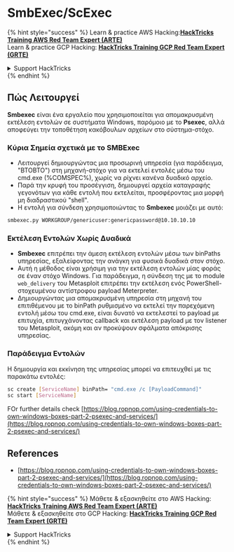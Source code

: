 # SmbExec/ScExec

{% hint style="success" %}
Learn & practice AWS Hacking:<img src="/.gitbook/assets/arte.png" alt="" data-size="line">[**HackTricks Training AWS Red Team Expert (ARTE)**](https://training.hacktricks.xyz/courses/arte)<img src="/.gitbook/assets/arte.png" alt="" data-size="line">\
Learn & practice GCP Hacking: <img src="/.gitbook/assets/grte.png" alt="" data-size="line">[**HackTricks Training GCP Red Team Expert (GRTE)**<img src="/.gitbook/assets/grte.png" alt="" data-size="line">](https://training.hacktricks.xyz/courses/grte)

<details>

<summary>Support HackTricks</summary>

* Check the [**subscription plans**](https://github.com/sponsors/carlospolop)!
* **Join the** 💬 [**Discord group**](https://discord.gg/hRep4RUj7f) or the [**telegram group**](https://t.me/peass) or **follow** us on **Twitter** 🐦 [**@hacktricks\_live**](https://twitter.com/hacktricks\_live)**.**
* **Share hacking tricks by submitting PRs to the** [**HackTricks**](https://github.com/carlospolop/hacktricks) and [**HackTricks Cloud**](https://github.com/carlospolop/hacktricks-cloud) github repos.

</details>
{% endhint %}

## Πώς Λειτουργεί

**Smbexec** είναι ένα εργαλείο που χρησιμοποιείται για απομακρυσμένη εκτέλεση εντολών σε συστήματα Windows, παρόμοιο με το **Psexec**, αλλά αποφεύγει την τοποθέτηση κακόβουλων αρχείων στο σύστημα-στόχο.

### Κύρια Σημεία σχετικά με το **SMBExec**

- Λειτουργεί δημιουργώντας μια προσωρινή υπηρεσία (για παράδειγμα, "BTOBTO") στη μηχανή-στόχο για να εκτελεί εντολές μέσω του cmd.exe (%COMSPEC%), χωρίς να ρίχνει κανένα δυαδικό αρχείο.
- Παρά την κρυφή του προσέγγιση, δημιουργεί αρχεία καταγραφής γεγονότων για κάθε εντολή που εκτελείται, προσφέροντας μια μορφή μη διαδραστικού "shell".
- Η εντολή για σύνδεση χρησιμοποιώντας το **Smbexec** μοιάζει με αυτό:
```bash
smbexec.py WORKGROUP/genericuser:genericpassword@10.10.10.10
```
### Εκτέλεση Εντολών Χωρίς Δυαδικά

- **Smbexec** επιτρέπει την άμεση εκτέλεση εντολών μέσω των binPaths υπηρεσίας, εξαλείφοντας την ανάγκη για φυσικά δυαδικά στον στόχο.
- Αυτή η μέθοδος είναι χρήσιμη για την εκτέλεση εντολών μίας φοράς σε έναν στόχο Windows. Για παράδειγμα, η σύνδεση της με το module `web_delivery` του Metasploit επιτρέπει την εκτέλεση ενός PowerShell-στοχευμένου αντίστροφου payload Meterpreter.
- Δημιουργώντας μια απομακρυσμένη υπηρεσία στη μηχανή του επιτιθέμενου με το binPath ρυθμισμένο να εκτελεί την παρεχόμενη εντολή μέσω του cmd.exe, είναι δυνατό να εκτελεστεί το payload με επιτυχία, επιτυγχάνοντας callback και εκτέλεση payload με τον listener του Metasploit, ακόμη και αν προκύψουν σφάλματα απόκρισης υπηρεσίας.

### Παράδειγμα Εντολών

Η δημιουργία και εκκίνηση της υπηρεσίας μπορεί να επιτευχθεί με τις παρακάτω εντολές:
```bash
sc create [ServiceName] binPath= "cmd.exe /c [PayloadCommand]"
sc start [ServiceName]
```
FOr further details check [https://blog.ropnop.com/using-credentials-to-own-windows-boxes-part-2-psexec-and-services/](https://blog.ropnop.com/using-credentials-to-own-windows-boxes-part-2-psexec-and-services/)

## References
* [https://blog.ropnop.com/using-credentials-to-own-windows-boxes-part-2-psexec-and-services/](https://blog.ropnop.com/using-credentials-to-own-windows-boxes-part-2-psexec-and-services/)

{% hint style="success" %}
Μάθετε & εξασκηθείτε στο AWS Hacking:<img src="/.gitbook/assets/arte.png" alt="" data-size="line">[**HackTricks Training AWS Red Team Expert (ARTE)**](https://training.hacktricks.xyz/courses/arte)<img src="/.gitbook/assets/arte.png" alt="" data-size="line">\
Μάθετε & εξασκηθείτε στο GCP Hacking: <img src="/.gitbook/assets/grte.png" alt="" data-size="line">[**HackTricks Training GCP Red Team Expert (GRTE)**<img src="/.gitbook/assets/grte.png" alt="" data-size="line">](https://training.hacktricks.xyz/courses/grte)

<details>

<summary>Support HackTricks</summary>

* Check the [**subscription plans**](https://github.com/sponsors/carlospolop)!
* **Join the** 💬 [**Discord group**](https://discord.gg/hRep4RUj7f) or the [**telegram group**](https://t.me/peass) or **follow** us on **Twitter** 🐦 [**@hacktricks\_live**](https://twitter.com/hacktricks\_live)**.**
* **Share hacking tricks by submitting PRs to the** [**HackTricks**](https://github.com/carlospolop/hacktricks) and [**HackTricks Cloud**](https://github.com/carlospolop/hacktricks-cloud) github repos.

</details>
{% endhint %}
